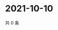 # 2021-10-10

共 0 条

<!-- BEGIN -->
<!-- 最后更新时间 Sun Oct 10 2021 17:13:47 GMT+0800 (China Standard Time) -->

<!-- END -->
